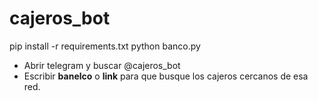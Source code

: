 # cajeros_bot

pip install -r requirements.txt
python banco.py

- Abrir telegram y buscar @cajeros_bot
- Escribir __banelco__ o __link__ para que busque los cajeros cercanos de esa red.
